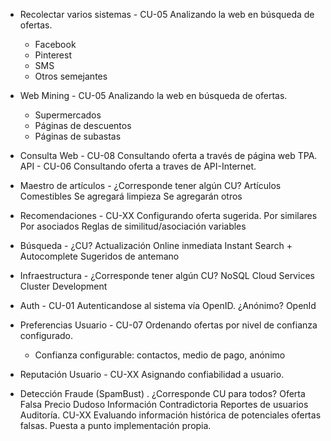 
* Recolectar varios sistemas - CU-05 Analizando la web en búsqueda de ofertas.
	* Facebook
	* Pinterest
	* SMS
	* Otros semejantes

* Web Mining - CU-05 Analizando la web en búsqueda de ofertas.
	* Supermercados
	* Páginas de descuentos
	* Páginas de subastas

* Consulta 
	Web - CU-08 Consultando oferta a través de página web TPA.
	API - CU-06 Consultando oferta a traves de API-Internet.
	
* Maestro de artículos - ¿Corresponde tener algún CU?
	Artículos Comestibles
	Se agregará limpieza
	Se agregarán otros

* Recomendaciones - CU-XX Configurando oferta sugerida.
	Por similares
	Por asociados
	Reglas de similitud/asociación variables

* Búsqueda - ¿CU?
	Actualización Online inmediata
	Instant Search + Autocomplete
	Sugeridos de antemano

* Infraestructura - ¿Corresponde tener algún CU?
	NoSQL
	Cloud Services
	Cluster Development

* Auth - CU-01 Autenticandose al sistema vía OpenID.
	¿Anónimo?
	OpenId

* Preferencias Usuario - CU-07 Ordenando ofertas por nivel de confianza configurado.
	* Confianza configurable: contactos, medio de pago, anónimo

* Reputación Usuario - CU-XX Asignando confiabilidad a usuario.

* Detección Fraude (SpamBust) . ¿Corresponde CU para todos?
	Oferta Falsa
	Precio Dudoso
	Información Contradictoria
	Reportes de usuarios
	Auditoría. CU-XX Evaluando información histórica de potenciales ofertas falsas.
	Puesta a punto implementación propia.